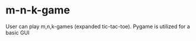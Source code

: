 m-n-k-game
==========

User can play m,n,k-games (expanded tic-tac-toe). Pygame is utilized for a basic GUI
